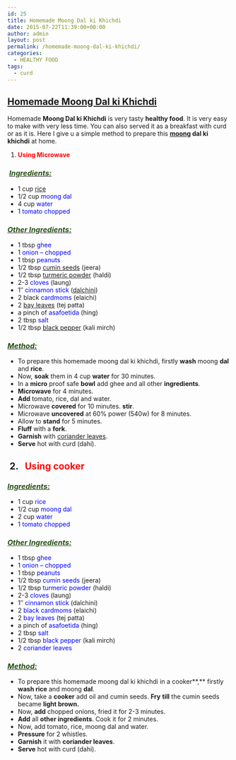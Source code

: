```yaml
---
id: 25
title: Homemade Moong Dal ki Khichdi
date: 2015-07-22T11:39:00+00:00
author: admin
layout: post
permalink: /homemade-moong-dal-ki-khichdi/
categories:
  - HEALTHY FOOD
tags:
  - curd
---
```


## <span style="text-decoration: underline;">Homemade Moong Dal ki [Khichdi](http://en.wikipedia.org/wiki/Khichdi "Khichdi")</span>

Homemade **Moong Dal ki Khichdi** is very tasty **healthy food**. It is very easy to make with very less time. You can also served it as a breakfast with curd or as it is. Here I give u a simple method to prepare this **[moong](http://en.wikipedia.org/wiki/Mung_bean "Mung bean") dal ki khichdi** at home.

1.  **<span style="color: red;">Using Microwave </span>**

###  <u>_<span style="color: #274e13;">Ingredients:</span>_</u>

*   1 cup [rice](http://en.wikipedia.org/wiki/Rice "Rice")
*   1/2 cup <span style="color: blue;">moong dal</span>
*   4 cup <span style="color: blue;">water</span>
*   1 <span style="color: blue;">tomato chopped</span>

### _<u><span style="color: #274e13;">Other Ingredients:</span></u>_

*   1 tbsp <span style="color: blue;">ghee</span>
*   1 <span style="color: blue;">onion – chopped</span>
*   1 tbsp <span style="color: blue;">peanuts</span>
*   1/2 tbsp [cumin seeds](http://en.wikipedia.org/wiki/Cumin "Cumin") (jeera)
*   1/2 tbsp [turmeric powder](http://en.wikipedia.org/wiki/Turmeric "Turmeric") (haldi)
*   2-3 <span style="color: blue;">cloves</span> (laung)
*   1″ <span style="color: blue;">cinnamon stick</span> ([dalchini](http://en.wikipedia.org/wiki/Cinnamon "Cinnamon"))
*   2 black <span style="color: blue;">cardmoms</span> (elaichi)
*   2 [bay leaves](http://en.wikipedia.org/wiki/Bay_leaf "Bay leaf") (tej patta)
*   a pinch of <span style="color: blue;">asafoetida</span> (hing)
*   2 tbsp <span style="color: blue;">salt</span>
*   1/2 tbsp [black pepper](http://en.wikipedia.org/wiki/Black_pepper "Black pepper") (kali mirch)

### _<u><span style="color: #274e13;">Method:</span></u>_

*   To prepare this homemade moong dal ki khichdi, firstly **wash** moong **dal** and **rice**.
*   Now, **soak** them in 4 cup **water** for 30 minutes.
*   In a **micro** proof safe **bowl** add ghee and all other **ingredients**.
*   **Microwave** for 4 minutes.
*   **Add** tomato, rice, dal and water.
*   Microwave **covered** for 10 minutes. **stir**.
*   Microwave **uncovered** at 60% power (540w) for 8 minutes.
*   Allow to **stand** for 5 minutes.
*   **Fluff** with a **fork**.
*   **Garnish** with [coriander leaves](http://en.wikipedia.org/wiki/Coriander "Coriander").
*   **Serve** hot with curd (dahi).

##  2\.   <span style="color: red;">Using cooker</span>  

### _<u><span style="color: #274e13;">Ingredients:</span></u>_

*   1 cup <span style="color: blue;">rice</span>
*   1/2 cup <span style="color: blue;">moong dal</span>
*   2 cup <span style="color: blue;">water</span>
*   1 <span style="color: blue;">tomato chopped</span>

### _<span style="color: #274e13;"><u>Other Ingredients:</u></span>_

*   1 tbsp <span style="color: blue;">ghee</span>
*   1 <span style="color: blue;">onion – chopped</span>
*   1 tbsp <span style="color: blue;">peanuts</span>
*   1/2 tbsp <span style="color: blue;">cumin seeds</span> (jeera)
*   1/2 tbsp <span style="color: blue;">turmeric powder</span> (haldi)
*   2-3 <span style="color: blue;">cloves</span> (laung)
*   1″ <span style="color: blue;">cinnamon stick</span> (dalchini)
*   2 <span style="color: blue;">black cardmoms</span> (elaichi)
*   2 <span style="color: blue;">bay leaves</span> (tej patta)
*   a pinch of <span style="color: blue;">asafoetida</span> (hing)
*   2 tbsp <span style="color: blue;">salt</span>
*   1/2 tbsp <span style="color: blue;">black pepper</span> (kali mirch)
*   2 <span style="color: blue;">coriander leaves</span>

### _<u><span style="color: #274e13;">Method:</span></u>_

*   To prepare this homemade moong dal ki khichdi in a cooker**,** firstly **wash rice** and moong **dal**.
*   Now, take a **cooker** add oil and cumin seeds. **Fry** **till** the cumin seeds became **light brown.**
*   Now, **add** chopped onions, fried it for 2-3 minutes.
*   **Add** all **other ingredients**. Cook it for 2 minutes.
*   Now, add tomato, rice, moong dal and water.
*   **Pressure** for 2 whistles.
*   **Garnish** it with **coriander leaves**.
*   **Serve** hot with curd (dahi).

